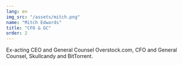 ```yaml
---
lang: en
img_src: "/assets/mitch.png"
name: "Mitch Edwards"
title: "CFO & GC"
order: 2
---
```


Ex-acting CEO and General Counsel Overstock.com, CFO and General Counsel, Skullcandy and BitTorrent.
